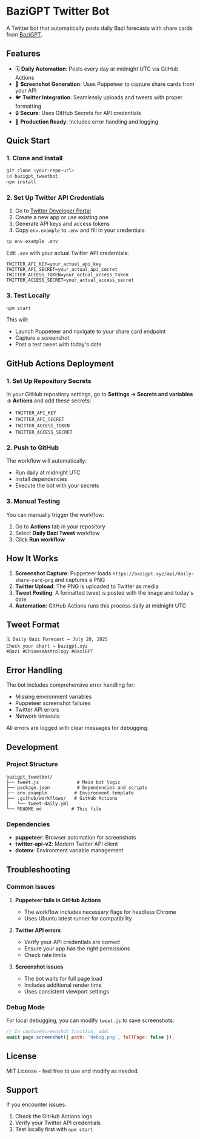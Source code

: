 # BaziGPT Twitter Bot

A Twitter bot that automatically posts daily Bazi forecasts with share cards from [BaziGPT](https://bazigpt.xyz/daily).

## Features

- 🗓️ **Daily Automation**: Posts every day at midnight UTC via GitHub Actions
- 📸 **Screenshot Generation**: Uses Puppeteer to capture share cards from your API
- 🐦 **Twitter Integration**: Seamlessly uploads and tweets with proper formatting
- 🔒 **Secure**: Uses GitHub Secrets for API credentials
- 🚀 **Production Ready**: Includes error handling and logging

## Quick Start

### 1. Clone and Install

```bash
git clone <your-repo-url>
cd bazigpt_tweetbot
npm install
```

### 2. Set Up Twitter API Credentials

1. Go to [Twitter Developer Portal](https://developer.twitter.com/en/portal/dashboard)
2. Create a new app or use existing one
3. Generate API keys and access tokens
4. Copy `env.example` to `.env` and fill in your credentials:

```bash
cp env.example .env
```

Edit `.env` with your actual Twitter API credentials:
```
TWITTER_API_KEY=your_actual_api_key
TWITTER_API_SECRET=your_actual_api_secret
TWITTER_ACCESS_TOKEN=your_actual_access_token
TWITTER_ACCESS_SECRET=your_actual_access_secret
```

### 3. Test Locally

```bash
npm start
```

This will:
- Launch Puppeteer and navigate to your share card endpoint
- Capture a screenshot
- Post a test tweet with today's date

## GitHub Actions Deployment

### 1. Set Up Repository Secrets

In your GitHub repository settings, go to **Settings → Secrets and variables → Actions** and add these secrets:

- `TWITTER_API_KEY`
- `TWITTER_API_SECRET`
- `TWITTER_ACCESS_TOKEN`
- `TWITTER_ACCESS_SECRET`

### 2. Push to GitHub

The workflow will automatically:
- Run daily at midnight UTC
- Install dependencies
- Execute the bot with your secrets

### 3. Manual Testing

You can manually trigger the workflow:
1. Go to **Actions** tab in your repository
2. Select **Daily Bazi Tweet** workflow
3. Click **Run workflow**

## How It Works

1. **Screenshot Capture**: Puppeteer loads `https://bazigpt.xyz/api/daily-share-card-png` and captures a PNG
2. **Twitter Upload**: The PNG is uploaded to Twitter as media
3. **Tweet Posting**: A formatted tweet is posted with the image and today's date
4. **Automation**: GitHub Actions runs this process daily at midnight UTC

## Tweet Format

```
🗓️ Daily Bazi Forecast – July 20, 2025
Check your chart → bazigpt.xyz
#Bazi #ChineseAstrology #BaziGPT
```

## Error Handling

The bot includes comprehensive error handling for:
- Missing environment variables
- Puppeteer screenshot failures
- Twitter API errors
- Network timeouts

All errors are logged with clear messages for debugging.

## Development

### Project Structure

```
bazigpt_tweetbot/
├── tweet.js              # Main bot logic
├── package.json          # Dependencies and scripts
├── env.example          # Environment template
├── .github/workflows/   # GitHub Actions
│   └── tweet-daily.yml
└── README.md           # This file
```

### Dependencies

- **puppeteer**: Browser automation for screenshots
- **twitter-api-v2**: Modern Twitter API client
- **dotenv**: Environment variable management

## Troubleshooting

### Common Issues

1. **Puppeteer fails in GitHub Actions**
   - The workflow includes necessary flags for headless Chrome
   - Uses Ubuntu latest runner for compatibility

2. **Twitter API errors**
   - Verify your API credentials are correct
   - Ensure your app has the right permissions
   - Check rate limits

3. **Screenshot issues**
   - The bot waits for full page load
   - Includes additional render time
   - Uses consistent viewport settings

### Debug Mode

For local debugging, you can modify `tweet.js` to save screenshots:

```javascript
// In captureScreenshot function, add:
await page.screenshot({ path: 'debug.png', fullPage: false });
```

## License

MIT License - feel free to use and modify as needed.

## Support

If you encounter issues:
1. Check the GitHub Actions logs
2. Verify your Twitter API credentials
3. Test locally first with `npm start` 
